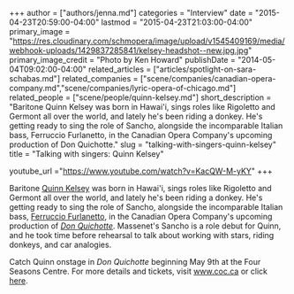 +++
author = ["authors/jenna.md"]
categories = "Interview"
date = "2015-04-23T20:59:00-04:00"
lastmod = "2015-04-23T21:03:00-04:00"
primary_image = "https://res.cloudinary.com/schmopera/image/upload/v1545409169/media/webhook-uploads/1429837285841/kelsey-headshot--new.jpg.jpg"
primary_image_credit = "Photo by Ken Howard"
publishDate = "2014-05-04T09:02:00-04:00"
related_articles = ["articles/spotlight-on-sara-schabas.md"]
related_companies = ["scene/companies/canadian-opera-company.md","scene/companies/lyric-opera-of-chicago.md"]
related_people = ["scene/people/quinn-kelsey.md"]
short_description = "Baritone Quinn Kelsey was born in Hawai&#039;i, sings roles like Rigoletto and Germont all over the world, and lately he&#039;s been riding a donkey. He&#039;s getting ready to sing the role of Sancho, alongside the incomparable Italian bass, Ferruccio Furlanetto, in the Canadian Opera Company&#039;s upcoming production of Don Quichotte."
slug = "talking-with-singers-quinn-kelsey"
title = "Talking with singers: Quinn Kelsey"

youtube_url ="https://www.youtube.com/watch?v=KacQW-M-yKY"
+++

Baritone [Quinn Kelsey](http://www.quinnkelsey.com/index.htm) was born in Hawai'i, sings roles like Rigoletto and Germont all over the world, and lately he's been riding a donkey. He's getting ready to sing the role of Sancho, alongside the incomparable Italian bass, [Ferruccio Furlanetto](http://www.ferrucciofurlanetto.com/), in the Canadian Opera Company's upcoming production of _[Don Quichotte](http://www.coc.ca/PerformancesAndTickets/1314Season/DonQuichotte.aspx)_. Massenet's Sancho is a role debut for Quinn, and he took time before rehearsal to talk about working with stars, riding donkeys, and car analogies.

Catch Quinn onstage in _Don Quichotte_ beginning May 9th at the Four Seasons Centre. For more details and tickets, visit www.coc.ca or click [here](http://www.coc.ca/PerformancesAndTickets/1314Season/DonQuichotte.aspx).
